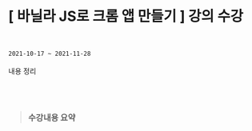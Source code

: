# [ 바닐라 JS로 크롬 앱 만들기 ] 강의 수강

<br>

`2021-10-17 ~ 2021-11-28`
<br>
<br>
내용 정리

<br>
<br>

> ### 수강내용 요약

